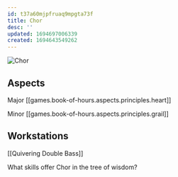```yaml
---
id: t37a60mjpfruaq9mpgta73f
title: Chor
desc: ''
updated: 1694697006339
created: 1694643549262
---
```

![Chor](/assets/icon-chor.png)

## Aspects

Major [[games.book-of-hours.aspects.principles.heart]]

Minor [[games.book-of-hours.aspects.principles.grail]]

## Workstations

[[Quivering Double Bass]]

What skills offer Chor in the tree of wisdom?
